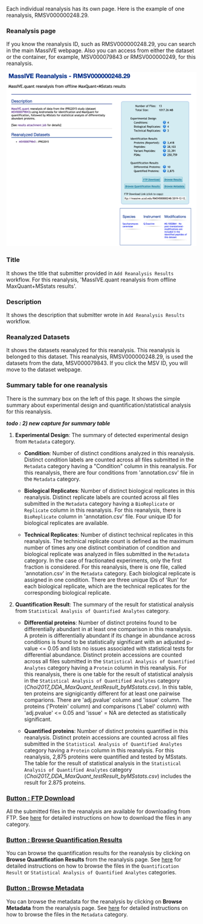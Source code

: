 
Each individual reanalysis has its own page. Here is the example of one reanalysis, RMSV000000248.29.

### Reanalysis page
If you know the reanalysis ID, such as RMSV000000248.29, you can search in the main MassIVE webpage. Also you can access from either the dataset or the container, for example, MSV000079843 or RMSV000000249, for this reanalysis.

![](img/access_quant_reanalyses/reanalysis_webpage.png)

### Title

It shows the title that submitter provided in `Add Reanalysis Results` workflow. For this reanalysis, 'MassIVE.quant reanalysis from offline MaxQuant+MSstats results'.


### Description

It shows the description that submitter wrote in `Add Reanalysis Results` workflow.


### Reanalyzed Datasets

It shows the datasets reanalyzed for this reanalysis. This reanalysis is belonged to this dataset. This reanalysis, RMSV000000248.29, is used the datasets from the data, MSV000079843. If you click the MSV ID, you will move to the dataset webpage.


### Summary table for one reanalysis

There is the summary box on the left of this page. It shows the simple summary about experimental design and quantification/statistical analysis for this reanalysis.

**_todo : 2) new capture for summary table_**

1. **Experimental Design**: The summary of detected experimental design from `Metadata` category.

    - **Condition**: Number of distinct conditions analyzed in this reanalysis. Distinct condition labels are counted across all files submitted in the `Metadata` category having a "Condition" column in this reanalysis. For this reanalysis, there are four conditions from 'annotation.csv' file in the `Metadata` category.

    - **Biological Replicates**: Number of distinct biological replicates in this reanalysis. Distinct replicate labels are counted across all files submitted in the `Metadata` category having a `BioReplicate` or `Replicate` column in this reanalysis. For this reanalysis, there is `BioReplicate` column in 'annotation.csv' file. Four unique ID for biological replicates are available.

    - **Technical Replicates**: Number of distinct technical replicates in this reanalysis. The technical replicate count is defined as the maximum number of times any one distinct combination of condition and biological replicate was analyzed in files submitted in the `Metadata` category. In the case of fractionated experiments, only the first fraction is considered. For this reanalysis, there is one file, called 'annotation.csv' in the `Metadata` category. Each biological replicate is assigned in one condition. There are three unique IDs of 'Run' for each biological replicate, which are the technical replicates for the corresponding biological replicate.


2. **Quantification Result**: The summary of the result for statistical analysis from `Statistical Analysis of Quantified Analytes` category.

    - **Differential proteins**: Number of distinct proteins found to be differentially abundant in at least one comparison in this reanalysis. A protein is differentially abundant if its change in abundance across conditions is found to be statistically significant with an adjusted p-value <= 0.05 and lists no issues associated with statistical tests for differential abundance. Distinct protein accessions are counted across all files submitted in the `Statistical Analysis of Quantified Analytes` category having a `Protein` column in this reanalysis. For this reanalysis, there is one table for the result of statistical analysis in the `Statistical Analysis of Quantified Analytes` category (_Choi2017_DDA_MaxQuant_testResult_byMSstats.csv_). In this table, ten proteins are signigicantly different for at least one pairwise comparions. There are 'adj.pvalue' column and 'issue' column. The proteins ('Protein' column) and comparisons ('Label' column) with 'adj.pvalue' <= 0.05 and 'issue' = NA are detected as statistically significant.

    - **Quantified proteins**: Number of distinct proteins quantified in this reanalysis. Distinct protein accessions are counted across all files submitted in the `Statistical Analysis of Quantified Analytes` category having a `Protein` column in this reanalysis. For this reanalysis, 2,875 proteins were quantified and tested by MSstats. The table for the result of statistical analysis in the `Statistical Analysis of Quantified Analytes` category (_Choi2017_DDA_MaxQuant_testResult_byMSstats.csv_) includes the result for 2.875 proteins.
    

### [Button : FTP Download](2_download_files.md)

All the submitted files in the reanalysis are available for downloading from FTP. See [here](2_download_files.md) for detailed instructions on how to download the files in any category.


### [Button : Browse Quantification Results](2_browse_files.md)

You can browse the quantification results for the reanalysis by clicking on **Browse Quantification Results** from the reanalysis page. See [here](2_browse_files.md) for detailed instructions on how to browse the files in the `Quantification Result` or `Statistical Analysis of Quantified Analytes` categories.


### [Button : Browse Metadata](2_browse_files.md)

You can browse the metadata for the reanalysis by clicking on **Browse Metadata** from the reanalysis page. See [here](2_browse_files.md) for detailed instructions on how to browse the files in the `Metadata` category.
